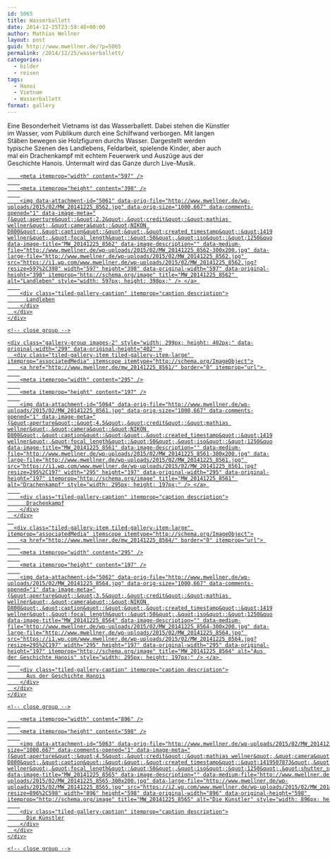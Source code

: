 ```yaml
---
id: 5065
title: Wasserballett
date: 2014-12-25T23:59:48+00:00
author: Mathias Wellner
layout: post
guid: http://www.mwellner.de/?p=5065
permalink: /2014/12/25/wasserballett/
categories:
  - bilder
  - reisen
tags:
  - Hanoi
  - Vietnam
  - Wasserballett
format: gallery
---
```

Eine Besonderheit Vietnams ist das Wasserballett. Dabei stehen die Künstler im Wasser, vom Publikum durch eine Schilfwand verborgen. Mit langen Stäben bewegen sie Holzfiguren durchs Wasser. Dargestellt werden typische Szenen des Landlebens, Feldarbeit, spielende Kinder, aber auch mal ein Drachenkampf mit echtem Feuerwerk und Auszüge aus der Geschichte Hanois. Untermalt wird das Ganze durch Live-Musik. 

<div class="tiled-gallery type-rectangular tiled-gallery-unresized" data-original-width="900" data-carousel-extra='{&quot;blog_id&quot;:1,&quot;permalink&quot;:&quot;http:\/\/www.mwellner.de\/2014\/12\/25\/wasserballett\/&quot;,&quot;likes_blog_id&quot;:&quot;9056871&quot;}' itemscope itemtype="http://schema.org/ImageGallery" >
  <div class="gallery-row" style="width: 900px; height: 402px;" data-original-width="900" data-original-height="402" >
    <div class="gallery-group images-1" style="width: 601px; height: 402px;" data-original-width="601" data-original-height="402" >
      <div class="tiled-gallery-item tiled-gallery-item-large" itemprop="associatedMedia" itemscope itemtype="http://schema.org/ImageObject">
        <a href="http://www.mwellner.de/mw_20141225_8562/" border="0" itemprop="url"> 
        
        <meta itemprop="width" content="597" />
        
        <meta itemprop="height" content="398" />
        
        <img data-attachment-id="5061" data-orig-file="http://www.mwellner.de/wp-uploads/2015/02/MW_20141225_8562.jpg" data-orig-size="1000,667" data-comments-opened="1" data-image-meta="{&quot;aperture&quot;:&quot;2.2&quot;,&quot;credit&quot;:&quot;mathias wellner&quot;,&quot;camera&quot;:&quot;NIKON D800&quot;,&quot;caption&quot;:&quot;&quot;,&quot;created_timestamp&quot;:&quot;1419506325&quot;,&quot;copyright&quot;:&quot;mathias wellner&quot;,&quot;focal_length&quot;:&quot;50&quot;,&quot;iso&quot;:&quot;1250&quot;,&quot;shutter_speed&quot;:&quot;0.01&quot;,&quot;title&quot;:&quot;&quot;,&quot;orientation&quot;:&quot;0&quot;}" data-image-title="MW_20141225_8562" data-image-description="" data-medium-file="http://www.mwellner.de/wp-uploads/2015/02/MW_20141225_8562-300x200.jpg" data-large-file="http://www.mwellner.de/wp-uploads/2015/02/MW_20141225_8562.jpg" src="https://i1.wp.com/www.mwellner.de/wp-uploads/2015/02/MW_20141225_8562.jpg?resize=597%2C398" width="597" height="398" data-original-width="597" data-original-height="398" itemprop="http://schema.org/image" title="MW_20141225_8562" alt="Landleben" style="width: 597px; height: 398px;" /> </a> 
        
        <div class="tiled-gallery-caption" itemprop="caption description">
          Landleben
        </div>
      </div>
    </div>
    
    <!-- close group -->
    
    <div class="gallery-group images-2" style="width: 299px; height: 402px;" data-original-width="299" data-original-height="402" >
      <div class="tiled-gallery-item tiled-gallery-item-large" itemprop="associatedMedia" itemscope itemtype="http://schema.org/ImageObject">
        <a href="http://www.mwellner.de/mw_20141225_8561/" border="0" itemprop="url"> 
        
        <meta itemprop="width" content="295" />
        
        <meta itemprop="height" content="197" />
        
        <img data-attachment-id="5064" data-orig-file="http://www.mwellner.de/wp-uploads/2015/02/MW_20141225_8561.jpg" data-orig-size="1000,667" data-comments-opened="1" data-image-meta="{&quot;aperture&quot;:&quot;4.5&quot;,&quot;credit&quot;:&quot;mathias wellner&quot;,&quot;camera&quot;:&quot;NIKON D800&quot;,&quot;caption&quot;:&quot;&quot;,&quot;created_timestamp&quot;:&quot;1419505526&quot;,&quot;copyright&quot;:&quot;mathias wellner&quot;,&quot;focal_length&quot;:&quot;50&quot;,&quot;iso&quot;:&quot;1250&quot;,&quot;shutter_speed&quot;:&quot;0.01&quot;,&quot;title&quot;:&quot;&quot;,&quot;orientation&quot;:&quot;0&quot;}" data-image-title="MW_20141225_8561" data-image-description="" data-medium-file="http://www.mwellner.de/wp-uploads/2015/02/MW_20141225_8561-300x200.jpg" data-large-file="http://www.mwellner.de/wp-uploads/2015/02/MW_20141225_8561.jpg" src="https://i1.wp.com/www.mwellner.de/wp-uploads/2015/02/MW_20141225_8561.jpg?resize=295%2C197" width="295" height="197" data-original-width="295" data-original-height="197" itemprop="http://schema.org/image" title="MW_20141225_8561" alt="Drachenkampf" style="width: 295px; height: 197px;" /> </a> 
        
        <div class="tiled-gallery-caption" itemprop="caption description">
          Drachenkampf
        </div>
      </div>
      
      <div class="tiled-gallery-item tiled-gallery-item-large" itemprop="associatedMedia" itemscope itemtype="http://schema.org/ImageObject">
        <a href="http://www.mwellner.de/mw_20141225_8564/" border="0" itemprop="url"> 
        
        <meta itemprop="width" content="295" />
        
        <meta itemprop="height" content="197" />
        
        <img data-attachment-id="5062" data-orig-file="http://www.mwellner.de/wp-uploads/2015/02/MW_20141225_8564.jpg" data-orig-size="1000,667" data-comments-opened="1" data-image-meta="{&quot;aperture&quot;:&quot;3.5&quot;,&quot;credit&quot;:&quot;mathias wellner&quot;,&quot;camera&quot;:&quot;NIKON D800&quot;,&quot;caption&quot;:&quot;&quot;,&quot;created_timestamp&quot;:&quot;1419507039&quot;,&quot;copyright&quot;:&quot;mathias wellner&quot;,&quot;focal_length&quot;:&quot;50&quot;,&quot;iso&quot;:&quot;1250&quot;,&quot;shutter_speed&quot;:&quot;0.01&quot;,&quot;title&quot;:&quot;&quot;,&quot;orientation&quot;:&quot;0&quot;}" data-image-title="MW_20141225_8564" data-image-description="" data-medium-file="http://www.mwellner.de/wp-uploads/2015/02/MW_20141225_8564-300x200.jpg" data-large-file="http://www.mwellner.de/wp-uploads/2015/02/MW_20141225_8564.jpg" src="https://i1.wp.com/www.mwellner.de/wp-uploads/2015/02/MW_20141225_8564.jpg?resize=295%2C197" width="295" height="197" data-original-width="295" data-original-height="197" itemprop="http://schema.org/image" title="MW_20141225_8564" alt="Aus der Geschichte Hanois" style="width: 295px; height: 197px;" /> </a> 
        
        <div class="tiled-gallery-caption" itemprop="caption description">
          Aus der Geschichte Hanois
        </div>
      </div>
    </div>
    
    <!-- close group -->
  </div>
  
  <!-- close row -->
  
  <div class="gallery-row" style="width: 900px; height: 602px;" data-original-width="900" data-original-height="602" >
    <div class="gallery-group images-1" style="width: 900px; height: 602px;" data-original-width="900" data-original-height="602" >
      <div class="tiled-gallery-item tiled-gallery-item-large" itemprop="associatedMedia" itemscope itemtype="http://schema.org/ImageObject">
        <a href="http://www.mwellner.de/mw_20141225_8565/" border="0" itemprop="url"> 
        
        <meta itemprop="width" content="896" />
        
        <meta itemprop="height" content="598" />
        
        <img data-attachment-id="5063" data-orig-file="http://www.mwellner.de/wp-uploads/2015/02/MW_20141225_8565.jpg" data-orig-size="1000,667" data-comments-opened="1" data-image-meta="{&quot;aperture&quot;:&quot;4.5&quot;,&quot;credit&quot;:&quot;mathias wellner&quot;,&quot;camera&quot;:&quot;NIKON D800&quot;,&quot;caption&quot;:&quot;&quot;,&quot;created_timestamp&quot;:&quot;1419507873&quot;,&quot;copyright&quot;:&quot;mathias wellner&quot;,&quot;focal_length&quot;:&quot;50&quot;,&quot;iso&quot;:&quot;1250&quot;,&quot;shutter_speed&quot;:&quot;0.01&quot;,&quot;title&quot;:&quot;&quot;,&quot;orientation&quot;:&quot;0&quot;}" data-image-title="MW_20141225_8565" data-image-description="" data-medium-file="http://www.mwellner.de/wp-uploads/2015/02/MW_20141225_8565-300x200.jpg" data-large-file="http://www.mwellner.de/wp-uploads/2015/02/MW_20141225_8565.jpg" src="https://i2.wp.com/www.mwellner.de/wp-uploads/2015/02/MW_20141225_8565.jpg?resize=896%2C598" width="896" height="598" data-original-width="896" data-original-height="598" itemprop="http://schema.org/image" title="MW_20141225_8565" alt="Die Künstler" style="width: 896px; height: 598px;" /> </a> 
        
        <div class="tiled-gallery-caption" itemprop="caption description">
          Die Künstler
        </div>
      </div>
    </div>
    
    <!-- close group -->
  </div>
  
  <!-- close row -->
</div>